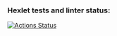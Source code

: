### Hexlet tests and linter status:
[![Actions Status](https://github.com/leino-vladimir/frontend-project-lvl1/workflows/hexlet-check/badge.svg)](https://github.com/leino-vladimir/frontend-project-lvl1/actions)
